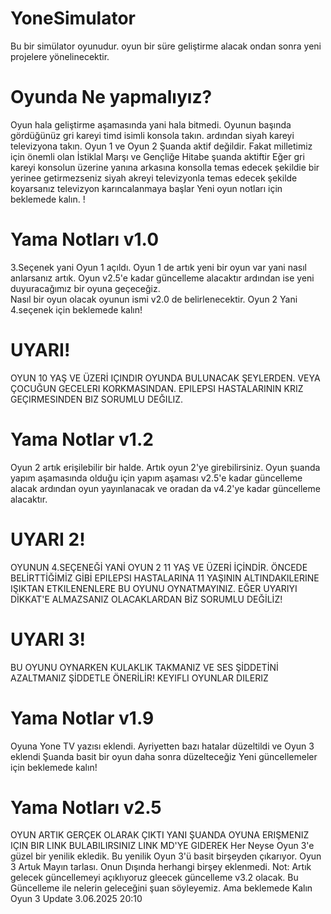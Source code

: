 # YoneSimulator
Bu bir simülator oyunudur. oyun bir süre geliştirme alacak ondan sonra yeni projelere yönelinecektir. 
# Oyunda Ne yapmalıyız?
Oyun hala geliştirme aşamasında yani hala bitmedi. Oyunun başında gördüğünüz gri kareyi timd isimli konsola takın.
ardından siyah kareyi televizyona takın. Oyun 1 ve Oyun 2 Şuanda aktif değildir. Fakat milletimiz için önemli olan İstiklal Marşı ve Gençliğe Hitabe şuanda aktiftir
Eğer gri kareyi konsolun üzerine yanına arkasına konsolla temas edecek şekildie bir yerinee getirmezseniz siyah akreyi televizyonla temas edecek şekilde koyarsanız televizyon
karıncalanmaya başlar Yeni oyun notları için beklemede kalın. !
# Yama Notları v1.0
3.Seçenek yani Oyun 1 açıldı. Oyun 1 de artık yeni bir oyun var yani nasıl anlarsanız artık.
Oyun v2.5'e kadar güncelleme alacaktır ardından ise yeni duyuracağımız bir oyuna geçeceğiz.   
Nasıl bir oyun olacak oyunun ismi v2.0 de belirlenecektir. 
Oyun 2 Yani 4.seçenek için beklemede kalın! 
# UYARI!
OYUN 10 YAŞ VE ÜZERİ IÇINDIR OYUNDA BULUNACAK ŞEYLERDEN. VEYA ÇOCUĞUN GECELERI KORKMASINDAN. EPILEPSI HASTALARININ KRIZ GEÇIRMESINDEN
BIZ SORUMLU DEĞILIZ.
# Yama Notlar v1.2
Oyun 2 artık erişilebilir bir halde. Artık oyun 2'ye girebilirsiniz. 
Oyun şuanda yapım aşamasında olduğu için yapım aşaması v2.5'e kadar güncelleme alacak
ardından oyun yayınlanacak ve oradan da v4.2'ye kadar güncelleme alacaktır. 
# UYARI 2!
OYUNUN 4.SEÇENEĞİ YANİ OYUN 2 11 YAŞ VE ÜZERİ İÇİNDİR. ÖNCEDE BELİRTTİĞİMİZ GİBİ EPILEPSI HASTALARINA 11 YAŞININ ALTINDAKILERINE IŞIKTAN ETKILENENLERE BU OYUNU OYNATMAYINIZ. 
EĞER UYARIYI DİKKAT'E ALMAZSANIZ OLACAKLARDAN BİZ SORUMLU DEĞİLİZ!
# UYARI 3! 
BU OYUNU OYNARKEN KULAKLIK TAKMANIZ VE SES ŞİDDETİNİ AZALTMANIZ ŞİDDETLE ÖNERİLİR! KEYIFLI OYUNLAR DILERIZ
# Yama Notlar v1.9 
Oyuna Yone TV yazısı eklendi. Ayriyetten bazı hatalar düzeltildi ve Oyun 3 eklendi
Şuanda basit bir oyun daha sonra düzelteceğiz
Yeni güncellemeler için beklemede kalın!
# Yama Notları v2.5 
OYUN ARTIK GERÇEK OLARAK ÇIKTI YANI ŞUANDA OYUNA ERIŞMENIZ IÇIN BIR LINK BULABILIRSINIZ LINK MD'YE GIDEREK
Her Neyse Oyun 3'e güzel bir yenilik ekledik. Bu yenilik Oyun 3'ü basit birşeyden çıkarıyor. Oyun 3 Artuk Mayın tarlası. 
Onun Dışında herhangi birşey eklenmedi. 
Not: Artık gelecek güncellemeyi açıklıyoruz gleecek güncelleme v3.2 olacak. Bu Güncelleme ile nelerin geleceğini şuan söyleyemiz. Ama beklemede Kalın
Oyun 3 Update 3.06.2025 20:10 
